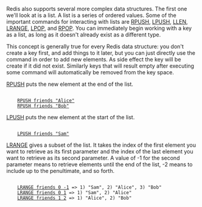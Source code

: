 Redis also supports several more complex data structures. The first one we'll
look at is a list.  A list is a series of ordered values.  Some of the
important commands for interacting with lists are [RPUSH](#help), [LPUSH](#help), [LLEN](#help),
[LRANGE](#help), [LPOP](#help), and [RPOP](#help).  You can immediately begin working with a key as
a list, as long as it doesn't already exist as a different type.

This concept is generally true for every Redis data structure: you don't create
a key first, and add things to it later, but you can just directly use the command
in order to add new elements. As side effect the key will be create if it did not
exist. Similarly keys that will result empty after executing some command will
automatically be removed from the key space.

[RPUSH](#help) puts the new element at the end of the list.

<pre><code>
    <a href="#run">RPUSH friends "Alice"</a>
    <a href="#run">RPUSH friends "Bob"</a>
</code></pre>

[LPUSH](#help) puts the new element at the start of the list.

<pre><code>
    <a href="#run">LPUSH friends "Sam"</a>
</code></pre>

[LRANGE](#help) gives a subset of the list. It takes the index of the first element
you want to retrieve as its first parameter and the index of the last element
you want to retrieve as its second parameter. A value of -1 for the second
parameter means to retrieve elements until the end of the list, -2 means to
include up to the penultimate, and so forth.

<pre><code>
    <a href="#run">LRANGE friends 0 -1</a> => 1) "Sam", 2) "Alice", 3) "Bob"
    <a href="#run">LRANGE friends 0 1</a> => 1) "Sam", 2) "Alice"
    <a href="#run">LRANGE friends 1 2</a> => 1) "Alice", 2) "Bob"
</code></pre>
